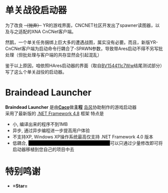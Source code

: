 # 单关战役启动器

为了改良 ~~（抛弃）~~ YR的游戏界面，CNCNET社区开发出了spawner读图器，以及与之适配的XNA CnCNet客户端。

然鹅，一个单关任务捆绑上巨大多的遭遇战图，属实没有必要。而且，新版YR-CnCNet客户端为启动命令行耦合了-SPAWN参数，导致带Ares启动不得不另写批处理（但批处理与客户端的共存显然会引起混乱）

鉴于以上原因，咱依照HAres启动器的界面（取自[BV154411c7Ww](https://b23.tv/BV154411c7Ww)结尾测试部分）写了这么个单关战役的启动器。


# Braindead Launcher
**Braindead Launcher** 是由[**Caco**](https://github.com/CaconCaco)做**主程** [岛风](https://github.com/frg2089)协助制作的游戏启动器  
采用了最新版的 [.NET Framework 4.8](https://dotnet.microsoft.com/download/dotnet-framework/net48) 框架
特点是
- 小, 编译出来的程序不到1MB
- 异步, 通过异步编程进一步提高用户体验
- 不支持XP, Windows XP操作系统最高仅支持 .NET Framework 4.0 版本
- 低耦合, <span style="color: #000; background-color: #000">我是有叫caco分层写的, 所以应该...大概...</span>可以只通过少量修改即可将启动器移植到您自己的项目中去

# 特别鸣谢
- **=Star=**
